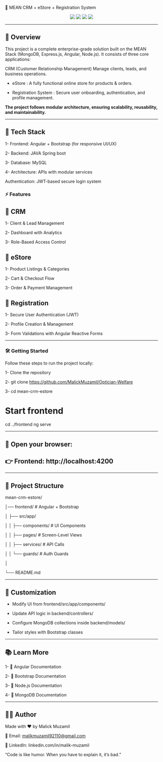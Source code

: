 📌 MEAN CRM + eStore + Registration System
<p align="center"> <img src="https://img.shields.io/badge/Built%20With-MEAN%20Stack-blueviolet?style=for-the-badge" /> <img src="https://img.shields.io/badge/Frontend-Angular%20%26%20Bootstrap-orange?style=for-the-badge" /> <img src="https://img.shields.io/badge/Responsive-Yes-brightgreen?style=for-the-badge" /> <img src="https://img.shields.io/badge/License-MIT-blue?style=for-the-badge" /> </p>

---

## 📖 Overview

This project is a complete enterprise-grade solution built on the MEAN Stack (MongoDB, Express.js, Angular, Node.js).
It consists of three core applications:

CRM (Customer Relationship Management) Manage clients, leads, and business operations.

- eStore : A fully functional online store for products & orders.

- Registration System : Secure user onboarding, authentication, and profile management.

**The project follows modular architecture, ensuring scalability, reusability, and maintainability.**

---

## 🚀 Tech Stack

1- Frontend: Angular + Bootstrap (for responsive UI/UX)

2- Backend: JAVA Spring boot

3- Database: MySQL

4- Architecture: APIs with modular services

Authentication: JWT-based secure login system

### ⚡ Features
## 🔹 CRM

1- Client & Lead Management

2- Dashboard with Analytics

3- Role-Based Access Control

## 🔹 eStore

1- Product Listings & Categories

2- Cart & Checkout Flow

3- Order & Payment Management

## 🔹 Registration

1- Secure User Authentication (JWT)

2- Profile Creation & Management

3- Form Validations with Angular Reactive Forms

---

### 🛠️ Getting Started

Follow these steps to run the project locally:

1- Clone the repository

2- git clone https://github.com/MalickMuzamil/Optician-Welfare

3- cd mean-crm-estore

# Start frontend
cd ../frontend
ng serve

---

## 🔗 Open your browser:
## 👉 Frontend: http://localhost:4200

---

## 📂 Project Structure

mean-crm-estore/

│── frontend/           # Angular + Bootstrap

│   ├── src/app/

│   │   ├── components/ # UI Components

│   │   ├── pages/      # Screen-Level Views

│   │   ├── services/   # API Calls

│   │   └── guards/     # Auth Guards

│

└── README.md

---

## 🎨 Customization

- Modify UI from frontend/src/app/components/

- Update API logic in backend/controllers/

- Configure MongoDB collections inside backend/models/

- Tailor styles with Bootstrap classes

---

## 📚 Learn More

1- 📘 Angular Documentation

2- 📘 Bootstrap Documentation

3- 📘 Node.js Documentation

4- 📘 MongoDB Documentation

---

## 🧑‍💻 Author

Made with ❤️ by Malick Muzamil

📧 Email: malikmuzamil92110@gmail.com

💼 LinkedIn: linkedin.com/in/malik-muzamil

“Code is like humor. When you have to explain it, it’s bad.”
